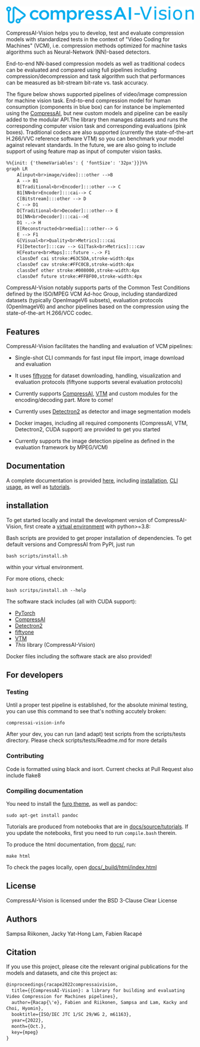 ![CompressAI-Vision-logo](assets/compressai-vision-logo.png)

CompressAI-Vision helps you to develop, test and evaluate compression models with standardized tests in the context of "Video Coding for Machines" (VCM), i.e. compression methods optimized for machine tasks algorithms such as Neural-Network (NN)-based detectors.

End-to-end NN-based compression models as well as traditional codecs can be evaluated and compared using full pipelines including compression/decompression and task algorithm such that performances can be measured as bit-stream bit-rate vs. task accuracy.

The figure below shows supported pipelines of video/image compression for machine vision task.
End-to-end compression model for human consumption (components in blue box) can for instance be implemented using the [CompressAI](https://interdigitalinc.github.io/CompressAI), but new custom models and pipeline can be easily added to the modular API.The library then manages datasets and runs the corresponding computer vision task and corresponding evaluations (pink boxes). Traditional codecs are also supported (currently the state-of-the-art H.266/VVC reference software VTM) so you can benchmark your model against relevant standards. In the future, we are also going to include support of using feature map as input of computer vision tasks.

```mermaid
%%{init: {'themeVariables': { 'fontSize': '32px'}}}%%
graph LR
    A[input<br>image/video]:::other -->B
    A --> B1
    B[Traditional<br>Encoder]:::other --> C
    B1[NN<br>Encoder]:::cai--> C
    C[Bitstream]:::other --> D
    C --> D1
    D[Traditional<br>Decoder]:::other--> E
    D1[NN<br>Decoder]:::cai-->E
    D1 -.-> H
    E[Reconstructed<br>media]:::other--> G
    E --> F1
    G[Visual<br>Quality<br>Metrics]:::cai
    F1[Detector]:::cav --> G1[Task<br>Metrics]:::cav
    H[Feature<br>Maps]:::future -.-> F1
    classDef cai stroke:#63C5DA,stroke-width:4px
    classDef cav stroke:#FFC0CB,stroke-width:4px
    classDef other stroke:#008000,stroke-width:4px
    classDef future stroke:#FFBF00,stroke-width:4px
```

CompressAI-Vision notably supports parts of the Common Test Conditions defined by the ISO/MPEG VCM Ad-hoc Group, including standardized datasets (typically OpenImageV6 subsets), evaluation protocols (OpenImageV6) and anchor pipelines based on the compression using the state-of-the-art H.266/VCC codec.

## Features

CompressAI-Vision facilitates the handling and evaluation of VCM pipelines:

- Single-shot CLI commands for fast input file import, image download and evaluation

- It uses [fiftyone](https://voxel51.com/docs/fiftyone/) for dataset downloading, handling, visualization and evaluation protocols (fiftyone supports several evaluation protocols)

- Currently supports [CompressAI](https://interdigitalinc.github.io/CompressAI), [VTM](https://vcgit.hhi.fraunhofer.de/jvet/VVCSoftware_VTM) and custom modules for the encoding/decoding part. More to come!

- Currently uses [Detectron2](https://detectron2.readthedocs.io/en/latest/index.html) as detector and image segmentation models

- Docker images, including all required components (CompressAI, VTM, Detectron2, CUDA support) are provided to get you started

- Currently supports the image detection pipeline as defined in the evaluation framework by MPEG/VCM)

## Documentation

A complete documentation is provided [here](https://interdigitalinc.github.io/CompressAI-Vision/index.html), including [installation](https://interdigitalinc.github.io/CompressAI-Vision/installation), [CLI usage](https://interdigitalinc.github.io/CompressAI-Vision/cli_usage.html), as well as [tutorials](https://interdigitalinc.github.io/CompressAI-Vision/tutorials).

## installation

To get started locally and install the development version of CompressAI-Vision, first create a [virtual environment](https://docs.python.org/3.8/library/venv.html) with python>=3.8:

Bash scripts are provided to get proper installation of dependencies. To get default versions and CompressAI from PyPI, just run
```
bash scripts/install.sh
```
within your virtual environment.

For more otions, check:
```
bash scritps/install.sh --help
```

The software stack includes (all with CUDA support):

- [PyTorch](https://pytorch.org/)
- [CompressAI](https://interdigitalinc.github.io/CompressAI)
- [Detectron2](https://detectron2.readthedocs.io/en/latest/index.html)
- [fiftyone](https://voxel51.com/docs/fiftyone/)
- [VTM](https://vcgit.hhi.fraunhofer.de/jvet/VVCSoftware_VTM)
- _This_ library (CompressAI-Vision)

Docker files including the software stack are also provided!

## For developers

### Testing

Until a proper test pipeline is established, for the absolute minimal testing, you can use this command to see that's nothing accutely broken:
```
compressai-vision-info
```

After your dev, you can run (and adapt) test scripts from the scripts/tests directory. Please check scripts/tests/Readme.md for more details

### Contributing

Code is formatted using black and isort. Current checks at Pull Request also include flake8

### Compiling documentation

You need to install the [furo theme](https://github.com/pradyunsg/furo), as well as pandoc:
```
sudo apt-get install pandoc
```

Tutorials are produced from notebooks that are in [docs/source/tutorials](docs/source/tutorials).  If you update the notebooks, first you need to run ``compile.bash`` therein.

To produce the html documentation, from [docs/](docs/), run:
```
make html
```
To check the pages locally, open [docs/_build/html/index.html](docs/index.html)

## License

CompressAI-Vision is licensed under the BSD 3-Clause Clear License

## Authors

Sampsa Riikonen, Jacky Yat-Hong Lam, Fabien Racapé

## Citation

If you use this project, please cite the relevant original publications for the
models and datasets, and cite this project as:

```
@inproceedings{racape2022compressaivision,
  title={{CompressAI-Vision}: a library for building and evaluating Video Compression for Machines pipelines},
  author={Racap{\'e}, Fabien and Riikonen, Sampsa and Lam, Kacky and Choi, Hyomin},
  booktitle={ISO/IEC JTC 1/SC 29/WG 2, m61163},
  year={2022},
  month={Oct.},
  key={mpeg}
}
```
